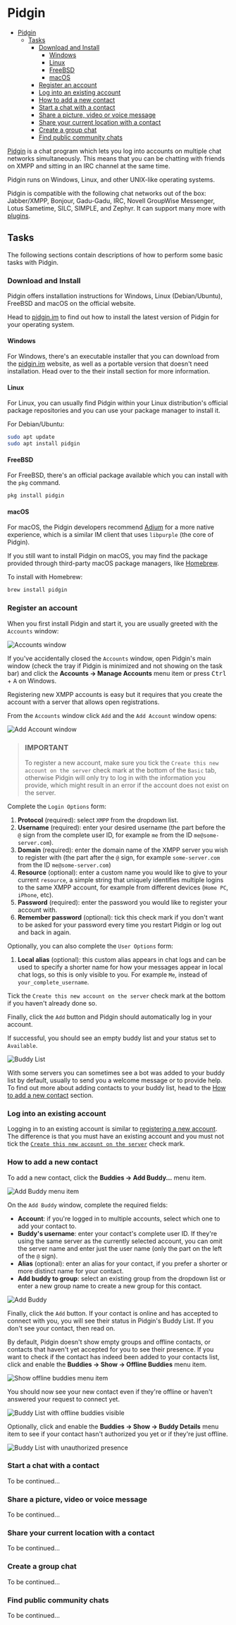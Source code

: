 # Pidgin

- [Pidgin](#pidgin)
  - [Tasks](#tasks)
    - [Download and Install](#download-and-install)
      - [Windows](#windows)
      - [Linux](#linux)
      - [FreeBSD](#freebsd)
      - [macOS](#macos)
    - [Register an account](#register-an-account)
    - [Log into an existing account](#log-into-an-existing-account)
    - [How to add a new contact](#how-to-add-a-new-contact)
    - [Start a chat with a contact](#start-a-chat-with-a-contact)
    - [Share a picture, video or voice message](#share-a-picture-video-or-voice-message)
    - [Share your current location with a contact](#share-your-current-location-with-a-contact)
    - [Create a group chat](#create-a-group-chat)
    - [Find public community chats](#find-public-community-chats)

[Pidgin](https://pidgin.im/) is a chat program which lets you log into accounts on multiple chat networks simultaneously. This means that you can be chatting with friends on XMPP and sitting in an IRC channel at the same time.

Pidgin runs on Windows, Linux, and other UNIX-like operating systems.

Pidgin is compatible with the following chat networks out of the box: Jabber/XMPP, Bonjour, Gadu-Gadu, IRC, Novell GroupWise Messenger, Lotus Sametime, SILC, SIMPLE, and Zephyr. It can support many more with [plugins](https://pidgin.im/plugins).

## Tasks

The following sections contain descriptions of how to perform some basic tasks with Pidgin.

### Download and Install

Pidgin offers installation instructions for Windows, Linux (Debian/Ubuntu), FreeBSD and macOS on the official website.

Head to [pidgin.im](https://pidgin.im/install/) to find out how to install the latest version of Pidgin for your operating system.

#### Windows

For Windows, there's an executable installer that you can download from the [pidgin.im](https://pidgin.im/install/) website, as well as a portable version that doesn't need installation. Head over to the their install section for more information.

#### Linux

For Linux, you can usually find Pidgin within your Linux distribution's official package repositories and you can use your package manager to install it.

For Debian/Ubuntu:

```sh
sudo apt update
sudo apt install pidgin
```

#### FreeBSD

For FreeBSD, there's an official package available which you can install with the `pkg` command.

```sh
pkg install pidgin
```

#### macOS

For macOS, the Pidgin developers recommend [Adium](https://adium.im/) for a more native experience, which is a similar IM client that uses `libpurple` (the core of Pidgin).

If you still want to install Pidgin on macOS, you may find the package provided through third-party macOS package managers, like [Homebrew](https://brew.sh/).

To install with Homebrew:

```sh
brew install pidgin
```

### Register an account

When you first install Pidgin and start it, you are usually greeted with the `Accounts` window:

![Accounts window](img/accounts.png)

If you've accidentally closed the `Accounts` window, open Pidgin's main window (check the tray if Pidgin is minimized and not showing on the task bar) and click the **Accounts &rarr; Manage Accounts** menu item or press <kbd>Ctrl</kbd> + <kbd>A</kbd> on Windows.

Registering new XMPP accounts is easy but it requires that you create the account with a server that allows open registrations.

From the `Accounts` window click `Add` and the `Add Account` window opens:

![Add Account window](img/add-account.png)

> ### IMPORTANT
>
> To register a new account, make sure you tick the `Create this new account on the server` check mark at the bottom of the `Basic` tab, otherwise Pidgin will only try to log in with the information you provide, which might result in an error if the account does not exist on the server.

Complete the `Login Options` form:

1. **Protocol** (required): select `XMPP` from the dropdown list.
2. **Username** (required): enter your desired username (the part before the `@` sign from the complete user ID, for example `me` from the ID `me@some-server.com`).
3. **Domain** (required): enter the domain name of the XMPP server you wish to register with (the part after the `@` sign, for example `some-server.com` from the ID `me@some-server.com`)
4. **Resource** (optional): enter a custom name you would like to give to your current `resource`, a simple string that uniquely identifies multiple logins to the same XMPP account, for example from different devices (`Home PC`, `iPhone`, etc).
5. **Password** (required): enter the password you would like to register your account with.
6. **Remember password** (optional): tick this check mark if you don't want to be asked for your password every time you restart Pidgin or log out and back in again.

Optionally, you can also complete the `User Options` form:

1. **Local alias** (optional): this custom alias appears in chat logs and can be used to specify a shorter name for how your messages appear in local chat logs, so this is only visible to you. For example `Me`, instead of `your_complete_username`.

<a name="create-this-new-account-on-the-server"></a>
Tick the `Create this new account on the server` check mark at the bottom if you haven't already done so.

Finally, click the `Add` button and Pidgin should automatically log in your account.

If successful, you should see an empty buddy list and your status set to `Available`.

![Buddy List](img/buddy-list.png)

With some servers you can sometimes see a bot was added to your buddy list by default, usually to send you a welcome message or to provide help.
To find out more about adding contacts to your buddy list, head to the [How to add a new contact](#how-to-add-a-new-contact) section.

### Log into an existing account

Logging in to an existing account is similar to [registering a new account](#register-an-account). The difference is that you must have an existing account and you must not tick the [`Create this new account on the server`](#create-this-new-account-on-the-server) check mark.

### How to add a new contact

To add a new contact, click the **Buddies &rarr; Add Buddy...** menu item.

![Add Buddy menu item](img/add-buddy-menu.png)

On the `Add Buddy` window, complete the required fields:

- **Account**: if you're logged in to multiple accounts, select which one to add your contact to.
- **Buddy's username**: enter your contact's complete user ID. If they're using the same server as the currently selected account, you can omit the server name and enter just the user name (only the part on the left of the `@` sign).
- **Alias** (optional): enter an alias for your contact, if you prefer a shorter or more distinct name for your contact.
- **Add buddy to group**: select an existing group from the dropdown list or enter a new group name to create a new group for this contact.

![Add Buddy](img/add-buddy.png)

Finally, click the `Add` button.
If your contact is online and has accepted to connect with you, you will see their status in Pidgin's Buddy List.
If you don't see your contact, then read on.

By default, Pidgin doesn't show empty groups and offline contacts, or contacts that haven't yet accepted for you to see their presence.
If you want to check if the contact has indeed been added to your contacts list, click and enable the **Buddies &rarr; Show &rarr; Offline Buddies** menu item.

![Show offline buddies menu item](img/show-offline-buddies-menu.png)

You should now see your new contact even if they're offline or haven't answered your request to connect yet.

![Buddy List with offline buddies visible](img/buddy-list-with-offline-buddies-visible.png)

Optionally, click and enable the **Buddies &rarr; Show &rarr; Buddy Details** menu item to see if your contact hasn't authorized you yet or if they're just offline.

![Buddy List with unauthorized presence](img/buddy-list-with-unauthorized-presence.png)

### Start a chat with a contact

To be continued...

### Share a picture, video or voice message

To be continued...

### Share your current location with a contact

To be continued...

### Create a group chat

To be continued...

### Find public community chats

To be continued...
